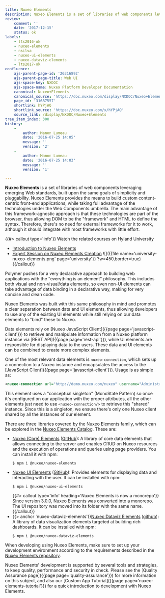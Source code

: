 ```yaml
---
title: Nuxeo Elements
description: Nuxeo Elements is a set of libraries of web components leveraging emerging Web standards, built upon the same goals of simplicity and pluggability.
review:
    comment: ''
    date: '2017-12-15'
    status: ok
labels:
    - lts2016-ok
    - nuxeo-elements
    - nsilva
    - nuxeo-ui-elements
    - nuxeo-dataviz-elements
    - lts2017-ok
confluence:
    ajs-parent-page-id: '26316892'
    ajs-parent-page-title: Web UI
    ajs-space-key: NXDOC
    ajs-space-name: Nuxeo Platform Developer Documentation
    canonical: Nuxeo+Elements
    canonical_source: 'https://doc.nuxeo.com/display/NXDOC/Nuxeo+Elements'
    page_id: '31687557'
    shortlink: hYPjAQ
    shortlink_source: 'https://doc.nuxeo.com/x/hYPjAQ'
    source_link: /display/NXDOC/Nuxeo+Elements
tree_item_index: 300
history:
    -
        author: Manon Lumeau
        date: '2016-07-25 14:05'
        message: ''
        version: '2'
    -
        author: Manon Lumeau
        date: '2016-07-25 14:03'
        message: ''
        version: '1'

---
```

**Nuxeo Elements** is a set of libraries of web components leveraging emerging Web standards, built upon the same goals
of simplicity and pluggability. Nuxeo Elements provides the means to build custom content-centric front-end applications, while taking full advantage of the technologies under the Web Components umbrella.
The main advantage of this framework-agnostic approach is that these technologies are part of the browser, thus allowing
DOM to be the "framework" and HTML to define the syntax. Therefore, there's no need for external frameworks for it to work,
although it should integrate with most frameworks with little effort.

{{#> callout type='info'}}
Watch the related courses on Hyland University
- [Introduction to Nuxeo Elements](https://university.hyland.com/courses/e4065)
- [Expert Session on Nuxeo Elements Creation](https://university.hyland.com/courses/e4026)
![]({{file name='university-nuxeo-elements.png' page='university'}} ?w=450,border=true)
{{/callout}}

Polymer pushes for a very declarative approach to building web applications with the "everything is an element" philosophy.
This includes both visual and non-visual/data elements, so even non-UI elements can take advantage of data binding in a
declarative way, making for very concise and clean code.

Nuxeo Elements was built with this same philosophy in mind and promotes a clear separation between data and UI elements,
thus allowing developers to use any of the existing UI elements while still relying on our data elements to "bind" these to Nuxeo.

Data elements rely on [Nuxeo JavaScript Client]({{page page='javascript-client'}}) to retrieve and manipulate information
from a Nuxeo platform instance via [REST API]({{page page='rest-api'}}), while UI elements are responsible for displaying
data to the users. These data and UI elements can be combined to create more complex elements.

One of the most relevant data elements is `nuxeo-connection`, which sets up a connection to a Nuxeo instance and encapsulates
the access to the [JavaScript Client]({{page page='javascript-client'}}). Usage is as simple as:

```xml
<nuxeo-connection url="http://demo.nuxeo.com/nuxeo" username="Administrator" password="Administrator">
```

This element uses a "conceptual singleton" (MonoState Pattern) so once it's configured on our application with the proper
attributes, all the other elements just need to use `<nuxeo-connection/>` to retrieve this "shared" instance. Since this
is a singleton, we ensure there's only one Nuxeo client shared by all the instances of our element.

There are three libraries covered by the Nuxeo Elements family, which can be explored in the [Nuxeo Elements Catalog](https://www.webcomponents.org/author/nuxeo).
These are:

- [Nuxeo (Core) Elements](https://www.webcomponents.org/element/nuxeo/nuxeo-elements) ([GitHub](https://github.com/nuxeo/nuxeo-elements/tree/maintenance-3.0.x)):
  A library of core data elements that allows connecting to the server and enables CRUD on Nuxeo resources and the execution
  of operations and queries using page providers. You can install it with npm:
  ```
  $ npm i @nuxeo/nuxeo-elements
  ```
- [Nuxeo UI Elements](https://www.webcomponents.org/element/@nuxeo/nuxeo-ui-elements) ([GitHub](https://github.com/nuxeo/nuxeo-elements/tree/maintenance-3.0.x/ui)):
  Provides elements for displaying data and interacting with the user. It can be installed with npm:
  ```
  $ npm i @nuxeo/nuxeo-ui-elements
  ```
  {{#> callout type='info' heading='Nuxeo Elements is now a monorepo'}}
    Since version 3.0.0, Nuxeo Elements was converted into a monorepo. The UI repository was moved into its folder with the same name.
  {{/callout}}
- {{> anchor 'nuxeo-dataviz-elements'}}[Nuxeo Dataviz Elements](https://www.webcomponents.org/element/@nuxeo/nuxeo-dataviz-elements) ([github](https://github.com/nuxeo/nuxeo-elements/tree/maintenance-3.0.x/dataviz)):
  A library of data visualization elements targeted at building rich dashboards. It can be installed with npm:
  ```
  $ npm i @nuxeo/nuxeo-dataviz-elements
  ```

When developing using Nuxeo Elements, make sure to set up your development environment according to the requirements described in the [Nuxeo Elements repository](https://github.com/nuxeo/nuxeo-elements/blob/master/README.md#dependencies).

Nuxeo Elements' development is supported by several tools and strategies, to keep quality, performance and security in check.
Please see the [Quality Assurance page]({{page page='quality-assurance'}}) for more information on this subject, and
also our [Custom App Tutorial]({{page page='nuxeo-elements-tutorial'}}) for a quick introduction to development with Nuxeo Elements.

